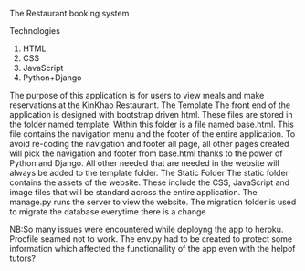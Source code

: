
The Restaurant booking system

Technologies
1. HTML
2. CSS
3. JavaScript
4. Python+Django

The purpose of this application is for users to view meals and make reservations at the KinKhao Restaurant.
The Template
The front end of the application is designed with bootstrap driven html. These files are stored in the folder named template.
Within this folder is a file named base.html. This file contains the navigation menu and the footer of the entire application. To avoid re-coding the navigation and footer all page, all other pages created will pick the navigation and footer from base.html thanks to the power of Python and Django.
All other needed that are needed in the website will always be added to the template folder.
The Static Folder
The static folder contains the assets of the website. These include the CSS, JavaScript and image files that will be standard across the entire application.
The manage.py runs the server to view the website.
The migration folder is used to migrate the database everytime there is a change


NB:So many issues were encountered while deployng the app to heroku. 
Procfile seamed not to work.
The env.py had to be created to protect some information which affected the functionallity of the app even with the helpof tutors?
